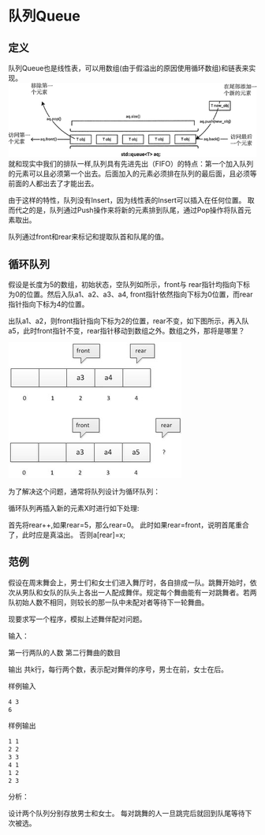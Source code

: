 # 队列Queue

## 定义

队列Queue也是线性表，可以用数组(由于假溢出的原因使用循环数组)和链表来实现。
![](队列.jpg)
就和现实中我们的排队一样,队列具有先进先出（FIFO）的特点：第一个加入队列的元素可以且必须第一个出去。后面加入的元素必须排在队列的最后面，且必须等前面的人都出去了才能出去。

由于这样的特性，队列没有Insert，因为线性表的Insert可以插入在任何位置。
取而代之的是，队列通过Push操作来将新的元素排到队尾，通过Pop操作将队首元素取出。

队列通过front和rear来标记和提取队首和队尾的值。

## 循环队列

假设是长度为5的数组，初始状态，空队列如所示，front与 rear指针均指向下标为0的位置。然后入队a1、a2、a3、a4, front指针依然指向下标为0位置，而rear指针指向下标为4的位置。

出队a1、a2，则front指针指向下标为2的位置，rear不变，如下图所示，再入队a5，此时front指针不变，rear指针移动到数组之外。数组之外，那将是哪里？


![](images/假溢出演示.jpg)

为了解决这个问题，通常将队列设计为循环队列：

循环队列再插入新的元素X时进行如下处理:

首先将rear++,如果rear=5，那么rear=0。
此时如果rear=front，说明首尾重合了，此时应是真溢出。
否则a[rear]=x;

## 范例

假设在周末舞会上，男士们和女士们进入舞厅时，各自排成一队。跳舞开始时，依次从男队和女队的队头上各出一人配成舞伴。规定每个舞曲能有一对跳舞者。若两队初始人数不相同，则较长的那一队中未配对者等待下一轮舞曲。

现要求写一个程序，模拟上述舞伴配对问题。

输入：

第一行两队的人数
第二行舞曲的数目

输出
共k行，每行两个数，表示配对舞伴的序号，男士在前，女士在后。

样例输入

    4 3
    6

样例输出

    1 1
    2 2
    3 3
    4 1
    1 2
    2 3

分析：

设计两个队列分别存放男士和女士。
每对跳舞的人一旦跳完后就回到队尾等待下次被选。

